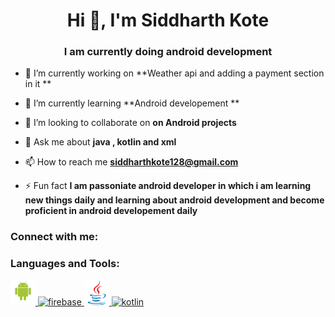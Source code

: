 <h1 align="center">Hi 👋, I'm Siddharth Kote</h1>
<h3 align="center">I am currently doing android development</h3>

- 🔭 I’m currently working on **Weather api and adding a payment section in it **

- 🌱 I’m currently learning **Android developement **

- 👯 I’m looking to collaborate on **on Android projects**

- 💬 Ask me about **java , kotlin and xml**

- 📫 How to reach me **siddharthkote128@gmail.com**

- ⚡ Fun fact **I am passoniate android developer in which i am learning new things daily and learning about android development and become proficient in android developement daily**

<h3 align="left">Connect with me:</h3>
<p align="left">
</p>

<h3 align="left">Languages and Tools:</h3>
<p align="left"> <a href="https://developer.android.com" target="_blank" rel="noreferrer"> <img src="https://raw.githubusercontent.com/devicons/devicon/master/icons/android/android-original-wordmark.svg" alt="android" width="40" height="40"/> </a> <a href="https://firebase.google.com/" target="_blank" rel="noreferrer"> <img src="https://www.vectorlogo.zone/logos/firebase/firebase-icon.svg" alt="firebase" width="40" height="40"/> </a> <a href="https://www.java.com" target="_blank" rel="noreferrer"> <img src="https://raw.githubusercontent.com/devicons/devicon/master/icons/java/java-original.svg" alt="java" width="40" height="40"/> </a> <a href="https://kotlinlang.org" target="_blank" rel="noreferrer"> <img src="https://www.vectorlogo.zone/logos/kotlinlang/kotlinlang-icon.svg" alt="kotlin" width="40" height="40"/> </a> </p>
